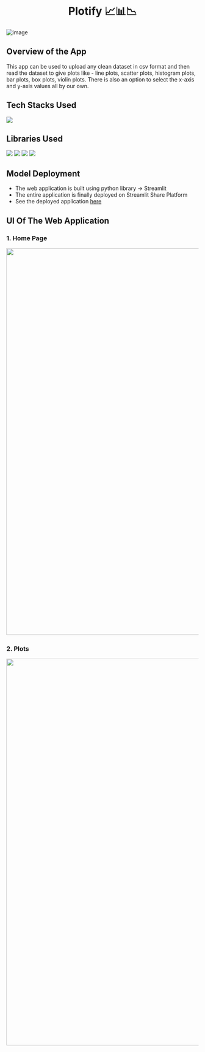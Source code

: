 <h1 align="center">
             Plotify 📈📊📉
</h1>

![image](https://user-images.githubusercontent.com/78029145/163700890-196af6cc-2824-421f-9be3-0c3556d403ae.png)

## Overview of the App

This app can be used to upload any clean dataset in csv format and then read the dataset to give plots like - line plots, scatter plots, histogram plots, bar plots, box plots, violin plots. There is also an option to select the x-axis and y-axis values all by our own.

## Tech Stacks Used

<img src="https://img.shields.io/badge/python%20-%2314354C.svg?&style=for-the-badge&logo=python&logoColor=white"/>

## Libraries Used

<img src="https://img.shields.io/badge/numpy%20-%2314354C.svg?&style=for-the-badge&logo=numpy&logoColor=white"/> <img src="https://img.shields.io/badge/pandas%20-%2314354C.svg?&style=for-the-badge&logo=pandas&logoColor=white"/> <img src="https://img.shields.io/badge/plotly%20-%2314354C.svg?&style=for-the-badge&logo=plotly&logoColor=white"/> <img src="https://img.shields.io/badge/streamlit%20-%2314354C.svg?&style=for-the-badge&logo=streamlit&logoColor=white"/> 

## Model Deployment

- The web application is built using python library -> Streamlit
- The entire application is finally deployed on Streamlit Share Platform
- See the deployed application [here](https://plotify-data.streamlit.app/)

## UI Of The Web Application

### 1. Home Page
<pre>
<img src="https://github.com/user-attachments/assets/12f124f4-1438-4fe4-ad91-d694114da77b" width="1010"> <img src="https://user-images.githubusercontent.com/78029145/163700945-a06bc83f-f32e-4ec3-bdd5-2f6b2c9f7781.png" width="1010">
</pre>

### 2. Plots
<pre>
<img src="https://github.com/user-attachments/assets/db273ae7-4760-4445-b51d-e829dca640fc" width="1010"> <img src="https://user-images.githubusercontent.com/78029145/167254518-c9ca3f83-f5e9-42af-badc-77bc767d882f.png" width="1010"> <img src="https://user-images.githubusercontent.com/78029145/167254566-4111fa14-dc7a-4924-a936-2c39fc9b35d5.png" width="1010"> <img src="https://user-images.githubusercontent.com/78029145/167254666-808860e5-4845-4383-bc91-8eb53661fb23.png" width="1010"> <img src="https://user-images.githubusercontent.com/78029145/167254741-acd10b2e-6e11-40fc-b61f-d19de80e7745.png" width="1010"> <img src="https://user-images.githubusercontent.com/78029145/167254775-f8f20269-d9bd-492a-a705-e1a822c65796.png" width="1010"> 
</pre>
